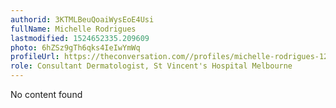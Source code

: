 ```yaml
---
authorid: 3KTMLBeuQoaiWysEoE4Usi
fullName: Michelle Rodrigues
lastmodified: 1524652335.209609
photo: 6hZSz9gTh6qks4IeIwYmWq
profileUrl: https://theconversation.com//profiles/michelle-rodrigues-125655
role: Consultant Dermatologist, St Vincent's Hospital Melbourne
---
```

No content found